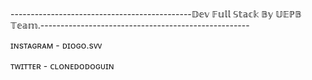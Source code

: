 ---------------------------------------------𝔻𝕖𝕧 𝔽𝕦𝕝𝕝 𝕊𝕥𝕒𝕔𝕜 𝔹𝕪 𝕌𝔼ℙ𝔹 𝕋𝕖𝕒𝕞.----------------------------------------------------

ɪɴsᴛᴀɢʀᴀᴍ - ᴅɪᴏɢᴏ.sᴠᴠ

ᴛᴡɪᴛᴛᴇʀ - ᴄʟᴏɴᴇᴅᴏᴅᴏɢᴜɪɴ

